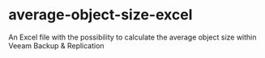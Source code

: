 # average-object-size-excel
An Excel file with the possibility to calculate the average object size within Veeam Backup &amp; Replication

